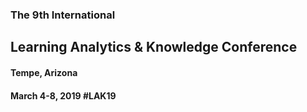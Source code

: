 ### The 9th International
## Learning Analytics & Knowledge Conference
#### Tempe, Arizona
#### March 4-8, 2019 #LAK19
